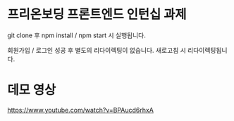 # 프리온보딩 프론트엔드 인턴십 과제

git clone 후 npm install / npm start 시 실행됩니다.

회원가입  / 로그인 성공 후 별도의 리다이렉팅이 없습니다.
새로고침 시 리다이렉팅됩니다.

# 데모 영상

https://www.youtube.com/watch?v=BPAucd6rhxA

